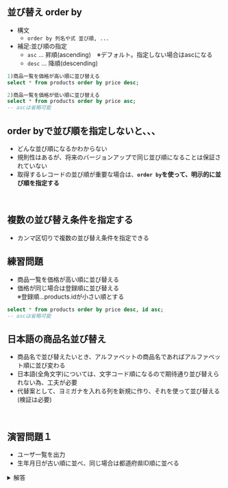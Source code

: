並び替え order by
-----
- 構文
  - `order by 列名や式 並び順, ...`
- 補足:並び順の指定
  - `asc`  ... 昇順(ascending)　※デフォルト。指定しない場合はascになる
  - `desc` ... 降順(descending)

```sql
1)商品一覧を価格が高い順に並び替える
select * from products order by price desc;

2)商品一覧を価格が低い順に並び替える
select * from products order by price asc;
-- ascは省略可能
```

order byで並び順を指定しないと、、、
-----
- どんな並び順になるかわからない
- 規則性はあるが、将来のバージョンアップで同じ並び順になることは保証されていない
- 取得するレコードの並び順が重要な場合は、**`order by`を使って、明示的に並び順を指定する**

<br>

複数の並び替え条件を指定する
-----
- カンマ区切りで複数の並び替え条件を指定できる

練習問題
-----
- 商品一覧を価格が高い順に並び替える
- 価格が同じ場合は登録順に並び替える  
※登録順...products.idが小さい順とする  
```sql
select * from products order by price desc, id asc;
-- ascは省略可能
```

日本語の商品名並び替え
-----
- 商品名で並び替えたいとき、アルファベットの商品名であればアルファベット順に並び変わる
- 日本語(全角文字)については、文字コード順になるので期待通り並び替えられない為、工夫が必要
- 代替案として、ヨミガナを入れる列を新規に作り、それを使って並び替える(検証は必要)  
<br>

演習問題１
-----
- ユーザ一覧を出力
- 生年月日が古い順に並べ、同じ場合は都道府県ID順に並べる
<details><summary>解答</summary>

```sql
select
  *
from
  users
order by
  birthday,
  prefecture_id;
```
</details>  
<br>
